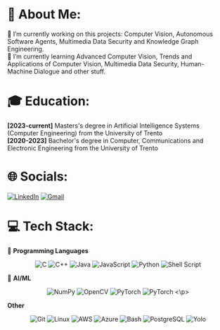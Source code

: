 # 💫 About Me:
🔭 I’m currently working on this projects: Computer Vision, Autonomous Software Agents, Multimedia Data Security and Knowledge Graph Engineering.<br>
🌱 I’m currently learning Advanced Computer Vision, Trends and Applications of Computer Vision, Multimedia Data Security, Human-Machine Dialogue and other stuff.<br>

# 🎓 Education:
**[2023-current]** Masters's degree in Artificial Intelligence Systems (Computer Engineering) from the University of Trento<br>
**[2020-2023]** Bachelor's degree in Computer, Communications and Electronic Engineering from the University of Trento<br>

# 🌐 Socials:
[![LinkedIn](https://img.shields.io/badge/LinkedIn-%230077B5.svg?style=flat-square&logo=linkedin&logoColor=white)](https://linkedin.com/in/pietro-bologna-566a27184) 
[![Gmail](https://img.shields.io/badge/Gmail-D14836?style=flat-square&logo=gmail&logoColor=white)](mailto:pietro.bologna2001@gmail.com) 

# 💻 Tech Stack:
🐍 **Programming Languages**<br>
<p align="center">
  <img src="https://img.shields.io/badge/c-%2300599C.svg?style=flat&logo=c&logoColor=white" alt="C"/>
  <img src="https://img.shields.io/badge/c++-%2300599C.svg?style=flat&logo=c%2B%2B&logoColor=white" alt="C++"/>
  <img src="https://img.shields.io/badge/java-%23ED8B00.svg?style=flat&logo=java&logoColor=white" alt="Java"/>
  <img src="https://img.shields.io/badge/javascript-%23323330.svg?style=flat&logo=javascript&logoColor=%23F7DF1E" alt="JavaScript"/>
  <img src="https://img.shields.io/badge/python-3670A0?style=flat&logo=python&logoColor=ffdd54" alt="Python"/>
  <img src="https://img.shields.io/badge/shell_script-%23121011.svg?style=flat&logo=gnu-bash&logoColor=white" alt="Shell Script"/>
</p>

🤖 **AI/ML**<br>
<p align="center">
  <img src="https://img.shields.io/badge/Numpy-013243?style=flat&logo=numpy&logoColor=white" alt="NumPy"/>
  <img src="https://img.shields.io/badge/OpenCV-5C3EE8?style=flat&logo=opencv&logoColor=white" alt="OpenCV"/>
  <img src="https://img.shields.io/badge/PyTorch-EE4C2C?style=flat&logo=pytorch&logoColor=white" alt="PyTorch"/>
  <img src="https://img.shields.io/badge/-Matplotlib-000000?style=flat&logo=pytorch&logoColor=white" alt="PyTorch"/>
<\p>

**Other**<br>
<p align="center">
  <img src="https://img.shields.io/badge/Git-F05032.svg?style=flat&logo=git&logoColor=white" alt="Git"/>
  <img src="https://img.shields.io/badge/Linux-FCC624.svg?style=flat&logo=linux&logoColor=white" alt="Linux"/>
  <img src="https://img.shields.io/badge/AWS-232F3E.svg?style=flat&logo=amazon&logoColor=white" alt="AWS"/>
  <img src="https://img.shields.io/badge/Azure-0089D6.svg?style=flat&logo=microsoft&logoColor=white" alt="Azure"/>
  <img src="https://img.shields.io/badge/Bash-4EAA25.svg?style=flat&logo=gnu-bash&logoColor=white" alt="Bash"/>
  <img src="https://img.shields.io/badge/PostgreSQL-4169E1.svg?style=flat&logo=postgresql&logoColor=white" alt="PostgreSQL"/>
  <img src="https://tinyurl.com/cvyolo11" alt="Yolo"/>
</p>

<!--
## 🏆 Leetcode Stats
![Leetcode Stats](https://leetcard.jacoblin.cool/pietrobologna)
-->
<!--
<picture>
  <source media="(prefers-color-scheme: dark)" srcset="https://github.com/christiansassi/christiansassi/blob/output/github-contribution-grid-snake-dark.svg" />
  <source media="(prefers-color-scheme: light)" srcset="https://github.com/christiansassi/christiansassi/blob/output/github-contribution-grid-snake.svg" />
  <img alt="github-snake" src="github-snake.svg" />
</picture>
-->

<!--
# 📊 GitHub Stats:
![](https://github-readme-stats.vercel.app/api?username=bolognapietro&theme=merko&hide_border=true&include_all_commits=true&count_private=true)<br/>
![](https://github-readme-streak-stats.herokuapp.com/?user=bolognapietro&theme=merko&hide_border=true)<br/>
![](https://github-readme-stats.vercel.app/api/top-langs/?username=bolognapietro&theme=merko&hide_border=true&include_all_commits=true&count_private=true&layout=compact)

---
[![](https://visitcount.itsvg.in/api?id=bolognapietro&icon=0&color=1)](https://visitcount.itsvg.in)
-->
<!-- Proudly created with GPRM ( https://gprm.itsvg.in ) -->
